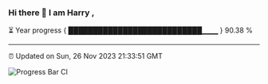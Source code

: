 ### Hi there 👋 I am Harry , 

⏳ Year progress { ███████████████████████████▁▁▁ } 90.38 %

---

⏰ Updated on Sun, 26 Nov 2023 21:33:51 GMT

![Progress Bar CI](https://github.com/duykhang68/duykhang68/workflows/Progress%20Bar%20CI/badge.svg)
